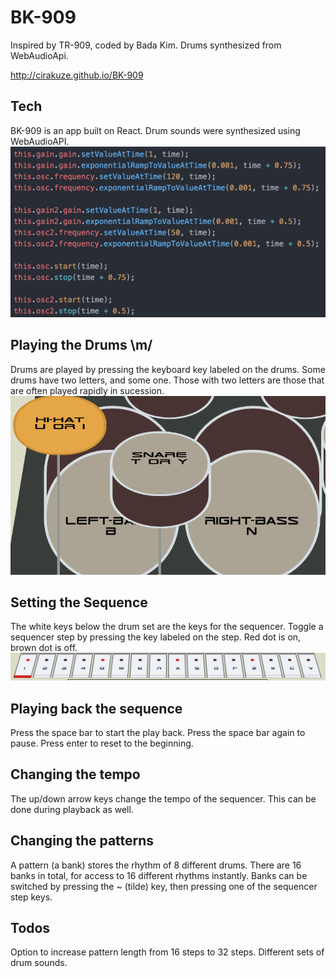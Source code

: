 # BK-909

Inspired by TR-909, coded by Bada Kim.
Drums synthesized from WebAudioApi.

http://cirakuze.github.io/BK-909

## Tech
BK-909 is an app built on React.
Drum sounds were synthesized using WebAudioAPI.
![Bass code](./app/assets/images/bassCode.png?raw=true "Bass code")

## Playing the Drums \m/
Drums are played by pressing the keyboard key labeled on the drums.
Some drums have two letters, and some one. Those with two letters are those that are often played rapidly in sucession.
![Drum keys](./app/assets/images/drumKeys.png?raw=true "Drum keys")

## Setting the Sequence
The white keys below the drum set are the keys for the sequencer.
Toggle a sequencer step by pressing the key labeled on the step.
Red dot is on, brown dot is off.
![Step keys](./app/assets/images/stepKeys.png?raw=true "Step keys")

## Playing back the sequence
Press the space bar to start the play back.
Press the space bar again to pause.
Press enter to reset to the beginning.

## Changing the tempo
The up/down arrow keys change the tempo of the sequencer.
This can be done during playback as well.

## Changing the patterns
A pattern (a bank) stores the rhythm of 8 different drums.
There are 16 banks in total, for access to 16 different rhythms instantly.
Banks can be switched by pressing the ~ (tilde) key,
then pressing one of the sequencer step keys.

## Todos
Option to increase pattern length from 16 steps to 32 steps.
Different sets of drum sounds.
